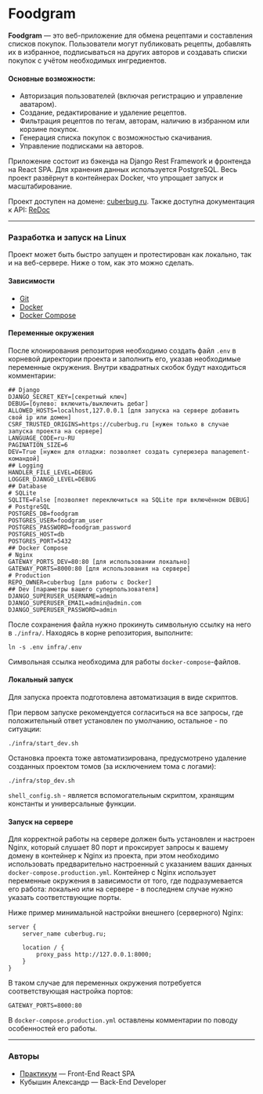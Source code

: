 # Foodgram

**Foodgram** — это веб-приложение для обмена рецептами и составления списков покупок. Пользователи могут публиковать рецепты, добавлять их в избранное, подписываться на других авторов и создавать списки покупок с учётом необходимых ингредиентов.

#### Основные возможности:
- Авторизация пользователей (включая регистрацию и управление аватаром).
- Создание, редактирование и удаление рецептов.
- Фильтрация рецептов по тегам, авторам, наличию в избранном или корзине покупок.
- Генерация списка покупок с возможностью скачивания.
- Управление подписками на авторов.

Приложение состоит из бэкенда на Django Rest Framework и фронтенда на React SPA. Для хранения данных используется PostgreSQL. Весь проект развёрнут в контейнерах Docker, что упрощает запуск и масштабирование.

Проект доступен на домене: [cuberbug.ru](https://cuberbug.ru).
Также доступна документация к API: [ReDoc](https://cuberbug.ru/api/docs/redoc.html)

---

### Разработка и запуск на Linux

Проект может быть быстро запущен и протестирован как локально, так и на веб-сервере. Ниже о том, как это можно сделать.

#### Зависимости

- [Git](https://git-scm.com/)
- [Docker](https://www.docker.com/)
- [Docker Compose](https://docs.docker.com/compose/)

#### Переменные окружения

После клонирования репозитория необходимо создать файл `.env` в корневой директории проекта и заполнить его, указав необходимые переменные окружения. Внутри квадратных скобок будут находиться комментарии:

```
## Django
DJANGO_SECRET_KEY=[секретный ключ]
DEBUG=[булево: включить/выключить дебаг]
ALLOWED_HOSTS=localhost,127.0.0.1 [для запуска на сервере добавить свой ip или домен]
CSRF_TRUSTED_ORIGINS=https://cuberbug.ru [нужен только в случае запуска проекта на сервере]
LANGUAGE_CODE=ru-RU
PAGINATION_SIZE=6
DEV=True [нужен для отладки: позволяет создать суперюзера management-командой]
## Logging
HANDLER_FILE_LEVEL=DEBUG
LOGGER_DJANGO_LEVEL=DEBUG
## Database
# SQLite
SQLITE=False [позволяет переключиться на SQLite при включённом DEBUG]
# PostgreSQL
POSTGRES_DB=foodgram
POSTGRES_USER=foodgram_user
POSTGRES_PASSWORD=foodgram_password
POSTGRES_HOST=db
POSTGRES_PORT=5432
## Docker Compose
# Nginx
GATEWAY_PORTS_DEV=80:80 [для использовании локально]
GATEWAY_PORTS=8000:80 [для использования на сервере]
# Production
REPO_OWNER=cuberbug [для работы с Docker]
## Dev [параметры вашего суперпользователя]
DJANGO_SUPERUSER_USERNAME=admin
DJANGO_SUPERUSER_EMAIL=admin@admin.com
DJANGO_SUPERUSER_PASSWORD=admin
```

После сохранения файла нужно прокинуть символьную ссылку на него в `./infra/`. Находясь в корне репозитория, выполните:

```shell
ln -s .env infra/.env
```

Символьная ссылка необходима для работы `docker-compose`-файлов.

#### Локальный запуск

Для запуска проекта подготовлена автоматизация в виде скриптов.

При первом запуске рекомендуется согласиться на все запросы, где положительный ответ установлен по умолчанию, остальное - по ситуации:

```shell
./infra/start_dev.sh
```

Остановка проекта тоже автоматизирована, предусмотрено удаление созданных проектом томов (за исключением тома с логами):

```shell
./infra/stop_dev.sh
```

`shell_config.sh` - является вспомогательным скриптом, хранящим константы и универсальные функции.


#### Запуск на сервере

Для корректной работы на сервере должен быть установлен и настроен Nginx, который слушает 80 порт и проксирует запросы к вашему домену в контейнер к Nginx из проекта, при этом необходимо использовать предварительно настроенный с указанием ваших данных `docker-compose.production.yml`. Контейнер с Nginx использует переменные окружения в зависимости от того, где подразумевается его работа: локально или на сервере - в последнем случае нужно указать соответствующие порты.

Ниже пример минимальной настройки внешнего (серверного) Nginx:

```
server {
    server_name cuberbug.ru;

    location / {
        proxy_pass http://127.0.0.1:8000;
    }
}
```

В таком случае для переменных окружения потребуется соответствующая настройка портов:

```
GATEWAY_PORTS=8000:80
```

В `docker-compose.production.yml` оставлены комментарии по поводу особенностей его работы.

---

### Авторы

- [Практикум](https://practicum.yandex.ru/) — Front-End React SPA
- Кубышин Александр — Back-End Developer

